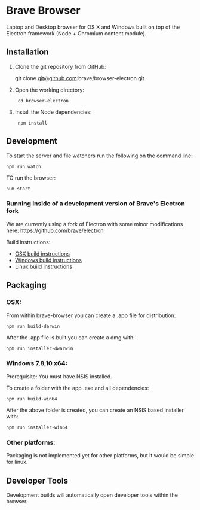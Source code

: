 # Brave Browser

Laptop and Desktop browser for OS X and Windows built on top of the Electron framework (Node + Chromium content module).

## Installation

1. Clone the git repository from GitHub:

    git clone git@github.com:brave/browser-electron.git

2. Open the working directory:

        cd browser-electron

3. Install the Node dependencies:

        npm install

## Development

To start the server and file watchers run the following on the command line:

    npm run watch


TO run the browser:

    num start


### Running inside of a development version of Brave's Electron fork

We are currently using a fork of Electron with some minor modifications here: https://github.com/brave/electron

Build instructions:
- [OSX build instructions](https://github.com/brave/electron/blob/master/docs/development/build-instructions-osx.md)
- [Windows build instructions](https://github.com/brave/electron/blob/master/docs/development/build-instructions-windows.md)
- [Linux build instructions](https://github.com/brave/electron/blob/master/docs/development/build-instructions-linux.md)

## Packaging

### OSX:

From within brave-browser you can create a .app file for distribution:

    npm run build-darwin

After the .app file is built you can create a dmg with:

    npm run installer-dwarwin

### Windows 7,8,10 x64:

Prerequisite: You must have NSIS installed.

To create a folder with the app .exe and all dependencies:

    npm run build-win64

After the above folder is created, you can create an NSIS based installer with:

    npm run installer-win64

### Other platforms:

Packaging is not implemented yet for other platforms, but it would be simple for linux.


## Developer Tools

Development builds will automatically open developer tools within the browser.
